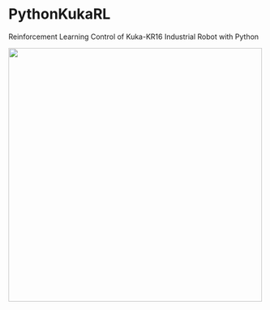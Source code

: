 # PythonKukaRL
Reinforcement Learning Control of Kuka-KR16 Industrial Robot with Python

<img src="https://github.com/LucasPCotrim/PythonKukaRL/blob/main/animations/greedy_trajectory.gif" width="500" height="500" />
